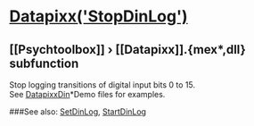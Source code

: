 # [Datapixx('StopDinLog')](Datapixx-StopDinLog) 
## [[Psychtoolbox]] &#8250; [[Datapixx]].{mex*,dll} subfunction


Stop logging transitions of digital input bits 0 to 15.  
See [DatapixxDin](DatapixxDin)\*Demo files for examples.  
  


###See also:
[SetDinLog](Datapixx-SetDinLog), [StartDinLog](Datapixx-StartDinLog)
